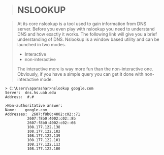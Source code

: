 

># NSLOOKUP

>At its core nslookup is a tool used to gain information from DNS server.
>Before you even play with nslookup you need to understand DNS and how exactly it works. The following link will give you a brief understanding of DNS.
>Nslookup is a window based utility and can be launched in two modes.
> - Interactive 
> - non-interactive
> 
> The interactive more is way more fun than the non-interactive one. Obviously, if you have a simple query you can get it done with non-interactive mode.

    > C:\Users\aparashar>nslookup google.com
    Server:  dns.hs.uab.edu
    Address:  #.#
    
    >Non-authoritative answer:
    Name:    google.com
    Addresses:  2607:f8b0:4002:c02::71
              2607:f8b0:4002:c02::8b
              2607:f8b0:4002:c02::66
              108.177.122.138
              108.177.122.102
              108.177.122.139
              108.177.122.101
              108.177.122.113
              108.177.122.100

 
<!--stackedit_data:
eyJoaXN0b3J5IjpbLTE0NzMyNzM3MTUsLTEwNjQwMzE4NTFdfQ
==
-->